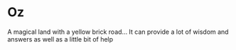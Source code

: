 # Oz

A magical land with a yellow brick road...
It can provide a lot of wisdom and answers
as well as a little bit of help
